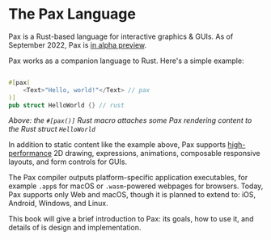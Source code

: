 # The Pax Language

Pax is a Rust-based language for interactive graphics & GUIs.  As of September 2022, Pax is [in alpha preview](./status-sept-2022.md).  

Pax works as a companion language to Rust.  Here's a simple example:

```rust

#[pax(
    <Text>"Hello, world!"</Text> // pax
)]
pub struct HelloWorld {} // rust

```
_Above: the `#[pax()]` Rust macro attaches some Pax rendering content to the Rust struct `HelloWorld`_

In addition to static content like the example above, Pax supports [high-performance](./intro-goals-prior-art.md) 2D drawing, expressions, animations, composable responsive layouts, and form controls for GUIs.

The Pax compiler outputs platform-specific application executables, for example `.app`s for macOS or `.wasm`-powered webpages for browsers.  Today, Pax supports only Web and macOS, though it is planned to extend to: iOS, Android, Windows, and Linux.

This book will give a brief introduction to Pax: its goals, how to use it, and details of is design and implementation.
